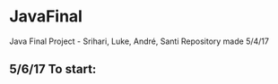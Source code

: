 # JavaFinal
Java Final Project - Srihari, Luke, André, Santi
Repository made 5/4/17

5/6/17
To start:
  - 
